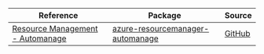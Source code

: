 | Reference | Package | Source |
|---|---|---|
|[Resource Management - Automanage](resourcemanager-automanage-readme.md)|[azure-resourcemanager-automanage](https://repo1.maven.org/maven2/com/azure/resourcemanager/azure-resourcemanager-automanage)|[GitHub](https://github.com/Azure/azure-sdk-for-java/blob/main/sdk/automanage/azure-resourcemanager-automanage)|
